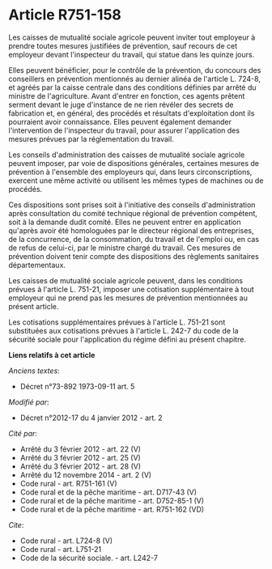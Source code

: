 # Article R751-158

Les caisses de mutualité sociale agricole peuvent inviter tout employeur à prendre toutes mesures justifiées de prévention,
sauf recours de cet employeur devant l'inspecteur du travail, qui statue dans les quinze jours. 

Elles peuvent bénéficier, pour le contrôle de la prévention, du concours des conseillers en prévention mentionnés au dernier
alinéa de l'article L. 724-8, et agréés par la caisse centrale dans des conditions définies par arrêté du ministre de
l'agriculture. Avant d'entrer en fonction, ces agents prêtent serment devant le juge d'instance de ne rien révéler des
secrets de fabrication et, en général, des procédés et résultats d'exploitation dont ils pourraient avoir connaissance. Elles
peuvent également demander l'intervention de l'inspecteur du travail, pour assurer l'application des mesures prévues par la
réglementation du travail. 

Les conseils d'administration des caisses de mutualité sociale agricole peuvent imposer, par voie de dispositions générales,
certaines mesures de prévention à l'ensemble des employeurs qui, dans leurs circonscriptions, exercent une même activité ou
utilisent les mêmes types de machines ou de procédés. 

Ces dispositions sont prises soit à l'initiative des conseils d'administration après consultation du comité technique
régional de prévention compétent, soit à la demande dudit comité. Elles ne peuvent entrer en application qu'après avoir été
homologuées par le directeur régional des entreprises, de la concurrence, de la consommation, du travail et de l'emploi ou,
en cas de refus de celui-ci, par le ministre chargé du travail. Ces mesures de prévention doivent tenir compte des
dispositions des règlements sanitaires départementaux. 

Les caisses de mutualité sociale agricole peuvent, dans les conditions prévues à l'article L. 751-21, imposer une cotisation
supplémentaire à tout employeur qui ne prend pas les mesures de prévention mentionnées au présent article. 

Les cotisations supplémentaires prévues à l'article L. 751-21 sont substituées aux cotisations prévues à l'article L. 242-7
du code de la sécurité sociale pour l'application du régime défini au présent chapitre.

**Liens relatifs à cet article**

_Anciens textes_:

  - Décret n°73-892 1973-09-11 art. 5

_Modifié par_:

  - Décret n°2012-17 du 4 janvier 2012 - art. 2

_Cité par_:

  - Arrêté du 3 février 2012 - art. 22 (V)
  - Arrêté du 3 février 2012 - art. 25 (V)
  - Arrêté du 3 février 2012 - art. 28 (V)
  - Arrêté du 12 novembre 2014 - art. 2 (V)
  - Code rural - art. R751-161 (V)
  - Code rural et de la pêche maritime - art. D717-43 (V)
  - Code rural et de la pêche maritime - art. D752-85-1 (V)
  - Code rural et de la pêche maritime - art. R751-162 (VD)

_Cite_:

  - Code rural - art. L724-8 (V)
  - Code rural - art. L751-21
  - Code de la sécurité sociale. - art. L242-7
